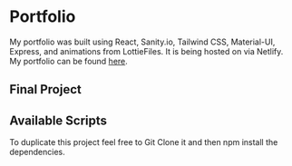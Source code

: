# Portfolio

My portfolio was built using React, Sanity.io, Tailwind CSS, Material-UI, Express, and animations from LottieFiles. It is being hosted on via Netlify. My portfolio can be found <a href="elliottscorner.netlify.app">here</a>.

## Final Project 

## Available Scripts

To duplicate this project feel free to Git Clone it and then npm install the dependencies. 

